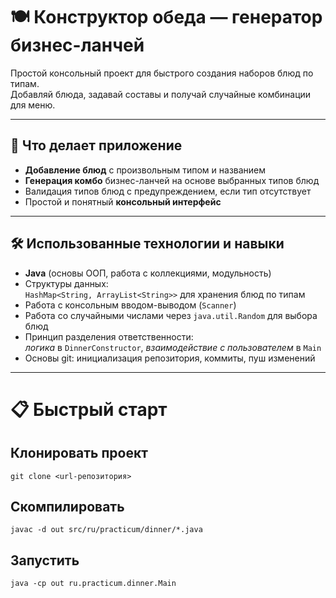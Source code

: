 # 🍽️ Конструктор обеда — генератор бизнес-ланчей

Простой консольный проект для быстрого создания наборов блюд по типам.  
Добавляй блюда, задавай составы и получай случайные комбинации для меню.

---

## 🚀 Что делает приложение

- **Добавление блюд** с произвольным типом и названием
- **Генерация комбо** бизнес-ланчей на основе выбранных типов блюд
- Валидация типов блюд с предупреждением, если тип отсутствует
- Простой и понятный **консольный интерфейс**

---

## 🛠️ Использованные технологии и навыки

- **Java** (основы ООП, работа с коллекциями, модульность)
- Структуры данных:  
  `HashMap<String, ArrayList<String>>` для хранения блюд по типам
- Работа с консольным вводом-выводом (`Scanner`)
- Работа со случайными числами через `java.util.Random` для выбора блюд
- Принцип разделения ответственности:  
  *логика* в `DinnerConstructor`, *взаимодействие с пользователем* в `Main`
- Основы git: инициализация репозитория, коммиты, пуш изменений

---

# 📋 Быстрый старт

## Клонировать проект
```
git clone <url-репозитория>
```

## Скомпилировать
```
javac -d out src/ru/practicum/dinner/*.java
```

## Запустить
```
java -cp out ru.practicum.dinner.Main
```
